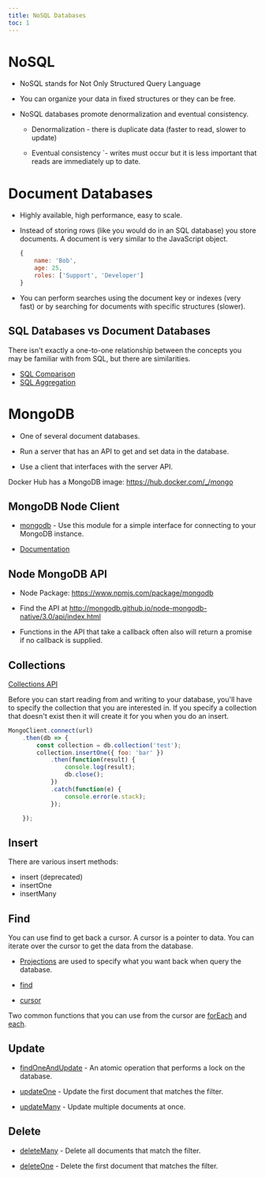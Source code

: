 ```yaml
---
title: NoSQL Databases
toc: 1
---
```


# NoSQL

- NoSQL stands for Not Only Structured Query Language

- You can organize your data in fixed structures or they can be free.

- NoSQL databases promote denormalization and eventual consistency.

    - Denormalization - there is duplicate data (faster to read, slower to update)

    - Eventual consistency `- writes must occur but it is less important that reads are immediately up to date.

# Document Databases

- Highly available, high performance, easy to scale.

- Instead of storing rows (like you would do in an SQL database) you store documents. A document is very similar to the JavaScript object.

    ```js
    {
        name: 'Bob',
        age: 25,
        roles: ['Support', 'Developer']
    }
    ```

- You can perform searches using the document key or indexes (very fast) or by searching for documents with specific structures (slower).


## SQL Databases vs Document Databases

There isn't exactly a one-to-one relationship between the concepts you may be familiar with from SQL, but there are similarities.

- [SQL Comparison](https://docs.mongodb.org/manual/reference/sql-comparison/)
- [SQL Aggregation](https://docs.mongodb.org/manual/reference/sql-aggregation-comparison/)

# MongoDB

- One of several document databases.

- Run a server that has an API to get and set data in the database.

- Use a client that interfaces with the server API.

Docker Hub has a MongoDB image: https://hub.docker.com/_/mongo

## MongoDB Node Client

- [mongodb](https://www.npmjs.com/package/mongodb) - Use this module for a simple interface for connecting to your MongoDB instance.

- [Documentation](http://mongodb.github.io/node-mongodb-native/)

## Node MongoDB API

- Node Package: https://www.npmjs.com/package/mongodb

- Find the API at http://mongodb.github.io/node-mongodb-native/3.0/api/index.html

- Functions in the API that take a callback often also will return a promise if no callback is supplied.

## Collections

[Collections API](http://mongodb.github.io/node-mongodb-native/3.0/api/Collection.html)

Before you can start reading from and writing to your database, you'll have to specify the collection that you are interested in. If you specify a collection that doesn't exist then it will create it for you when you do an insert.

```js
MongoClient.connect(url)
    .then(db => {
        const collection = db.collection('test');
        collection.insertOne({ foo: 'bar' })
            .then(function(result) {
                console.log(result);
                db.close();
            })
            .catch(function(e) {
                console.error(e.stack);
            });

    });
```

## Insert

There are various insert methods:

- insert (deprecated)
- insertOne
- insertMany

## Find

You can use find to get back a cursor. A cursor is a pointer to data. You can iterate over the cursor to get the data from the database.

- [Projections](http://mongodb.github.io/node-mongodb-native/3.0/tutorials/projections/) are used to specify what you want back when query the database.

- [find](http://mongodb.github.io/node-mongodb-native/3.0/api/Collection.html#find)

- [cursor](http://mongodb.github.io/node-mongodb-native/3.0/api/Cursor.html)

Two common functions that you can use from the cursor are [forEach](http://mongodb.github.io/node-mongodb-native/3.0/api/Cursor.html#forEach) and [each](http://mongodb.github.io/node-mongodb-native/3.0/api/Cursor.html#each).

## Update

- [findOneAndUpdate](http://mongodb.github.io/node-mongodb-native/3.0/api/Collection.html#findOneAndUpdate) - An atomic operation that performs a lock on the database.

- [updateOne](http://mongodb.github.io/node-mongodb-native/3.0/api/Collection.html#updateOne) - Update the first document that matches the filter.

- [updateMany](http://mongodb.github.io/node-mongodb-native/3.0/api/Collection.html#updateMany) - Update multiple documents at once.

## Delete

- [deleteMany](http://mongodb.github.io/node-mongodb-native/3.0/api/Collection.html#deleteMany) - Delete all documents that match the filter.

- [deleteOne](http://mongodb.github.io/node-mongodb-native/3.0/api/Collection.html#deleteOne) - Delete the first document that matches the filter.
